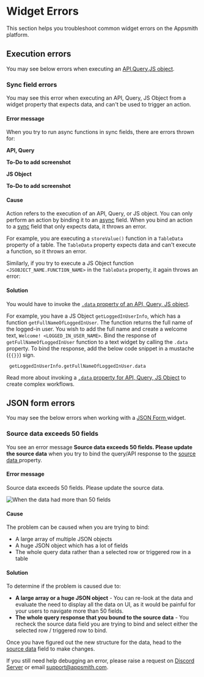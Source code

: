 # Widget Errors

This section helps you troubleshoot common widget errors on the Appsmith platform.

## Execution errors
You may see below errors when executing an [API](/core-concepts/connecting-to-data-sources/authentication/),[Query](/core-concepts/data-access-and-binding/querying-a-database/),[JS object](/core-concepts/writing-code/javascript-editor-beta/).

### Sync field errors

You may see this error when executing an API, Query, JS Object from a widget property that expects data, and can't be used to trigger an action. 

#### Error message
When you try to run async functions in sync fields, there are errors thrown for:

**API, Query**

<Message caption="Error!" 
messageContainerClassName="error" 
captionClassName="errorHeading" 
messageContentClassName="errorText" 
messageContent="Found a reference to {{action}} during evaluation. Sync fields cannot execute async framework actions. Please remove any direct/indirect references to {{action}} and try again."></Message>

**To-Do to add screenshot**

**JS Object**

<Message caption="Error!" 
messageContainerClassName="error" 
captionClassName="errorHeading" 
messageContentClassName="errorText" 
messageContent="Found a Promise() during evaluation. Sync fields cannot execute asynchronous code."></Message>

**To-Do to add screenshot**

#### Cause
Action refers to the execution of an API, Query, or JS object. You can only perform an action by binding it to an [async](/core-concepts/writing-code/workflows#async-fields) field. When you bind an action to a [sync](/core-concepts/writing-code/workflows#sync-fields) field that only expects data, it throws an error.

For example, you are executing a `storeValue()` function in a `TableData` property of a table. The `TableData` property expects data and can't execute a function, so it throws an error.

<Message caption="Error" 
messageContainerClassName="error" 
captionClassName="errorHeading" 
messageContentClassName="errorText" 
messageContent="Found a reference to `storeValue` during evaluation. Sync fields cannot execute async framework actions. Please remove any direct/indirect references to `storeValue` and try again."></Message>

Similarly, if you try to execute a JS Object function `<JSOBJECT_NAME.FUNCTION_NAME>` in the `TableData` property, it again throws an error:

<Message caption="Error!" 
messageContainerClassName="error" 
captionClassName="errorHeading" 
messageContentClassName="errorText" 
messageContent="Found a Promise() during evaluation. Sync fields cannot execute asynchronous code."></Message>


#### Solution
You would have to invoke the [`.data` property of an API, Query, JS object](/core-concepts/writing-code/workflows#use-case).

For example, you have a JS Object `getLoggedInUserInfo`, which has a function ```getFullNameOfLoggedInUser```. The function returns the full name of the logged-in user. You wish to add the full name and create a welcome text, `Welcome! <LOGGED_IN_USER_NAME>`. Bind the response of ```getFullNameOfLoggedInUser``` function to a text widget by calling the `.data` property. To bind the response, add the below code snippet in a mustache (`{{}}`) sign.

```
 getLoggedInUserInfo.getFullNameOfLoggedInUser.data
```

Read more about invoking a [`.data` property for API, Query, JS Object](/core-concepts/writing-code/workflows#use-an-async-function-response-in-a-sync-field) to create complex workflows. 

## JSON form errors

You may see the below errors when working with a [JSON Form ](../../reference/widgets/json-form)widget.

### Source data exceeds 50 fields

You see an error message **Source data exceeds 50 fields. Please update the source data** when you try to bind the query/API response to the [source data ](../../reference/widgets/json-form#source-data)property.

#### Error message

Source data exceeds 50 fields. Please update the source data.

![When the data had more than 50 fields](</img/Troubleshooting__Widget_Errors__JSON_Form_Errors__Source_Exceeds_50_Fields.png>)

#### Cause

The problem can be caused when you are trying to bind:

* A large array of multiple JSON objects
* A huge JSON object which has a lot of fields
* The whole query data rather than a selected row or triggered row in a table

#### Solution

To determine if the problem is caused due to:

* **A large array or a huge JSON object** - You can re-look at the data and evaluate the need to display all the data on UI, as it would be painful for your users to navigate more than 50 fields.
* **The whole query response that you bound to the source data** - You recheck the source data field you are trying to bind and select either the selected row / triggered row to bind.

Once you have figured out the new structure for the data, head to the [source data](../../reference/widgets/json-form#source-data) field to make changes.

If you still need help debugging an error, please raise a request on [Discord Server](https://discord.com/invite/rBTTVJp) or email support@appsmith.com.


